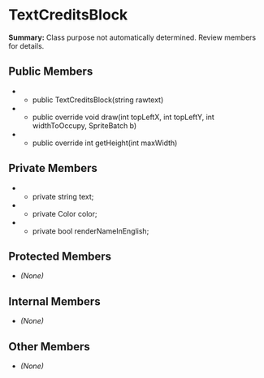# TextCreditsBlock

**Summary:** Class purpose not automatically determined. Review members for details.

## Public Members
- - public TextCreditsBlock(string rawtext)
- - public override void draw(int topLeftX, int topLeftY, int widthToOccupy, SpriteBatch b)
- - public override int getHeight(int maxWidth)

## Private Members
- - private string text;
- - private Color color;
- - private bool renderNameInEnglish;

## Protected Members
- *(None)*

## Internal Members
- *(None)*

## Other Members
- *(None)*
